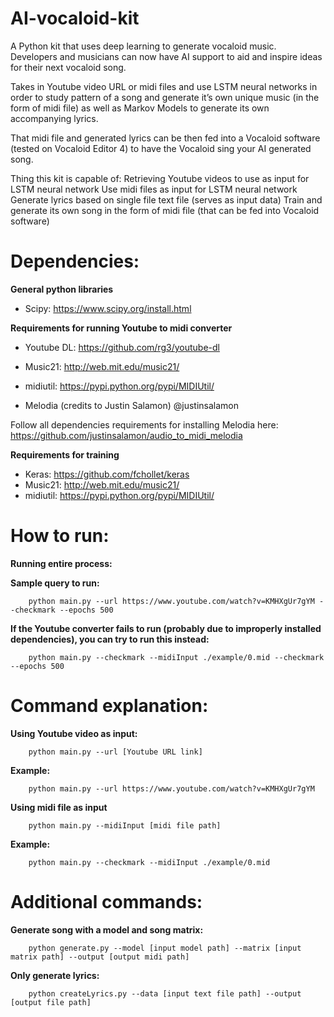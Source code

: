 # AI-vocaloid-kit

A Python kit that uses deep learning to generate vocaloid music. Developers and musicians can now have AI support to aid and inspire ideas for their next vocaloid song.

Takes in Youtube video URL or midi files and use LSTM neural networks in order to study pattern of a song and generate it’s own unique music (in the form of midi file) as well as Markov Models to generate its own accompanying lyrics.

That midi file and generated lyrics can be then fed into a Vocaloid software (tested on Vocaloid Editor 4) to have the Vocaloid sing your AI generated song.

Thing this kit is capable of:
Retrieving Youtube videos to use as input for LSTM neural network
Use midi files as input for LSTM neural network
Generate lyrics based on single file text file (serves as input data)
Train and generate its own song in the form of midi file (that can be fed into Vocaloid software)






# **Dependencies:**
**General python libraries**
- Scipy: https://www.scipy.org/install.html

**Requirements for running Youtube to midi converter**

- Youtube DL:  https://github.com/rg3/youtube-dl

- Music21: http://web.mit.edu/music21/

- midiutil: https://pypi.python.org/pypi/MIDIUtil/

- Melodia (credits to Justin Salamon)  @justinsalamon


Follow all dependencies requirements for installing Melodia here:
https://github.com/justinsalamon/audio_to_midi_melodia


**Requirements for training**
- Keras: https://github.com/fchollet/keras
- Music21: http://web.mit.edu/music21/
- midiutil: https://pypi.python.org/pypi/MIDIUtil/




# **__How to run:__**

**__Running entire process:__**


**Sample query to run:**
```
	python main.py --url https://www.youtube.com/watch?v=KMHXgUr7gYM --checkmark --epochs 500
```
**If the Youtube converter fails to run (probably due to improperly installed dependencies), you can try to run this instead:**
```
	python main.py --checkmark --midiInput ./example/0.mid --checkmark --epochs 500
```

# **__Command explanation:__**

**Using Youtube video as input:**
```
  	python main.py --url [Youtube URL link]
```
**Example:**
```
  	python main.py --url https://www.youtube.com/watch?v=KMHXgUr7gYM 
```

**Using midi file as input**
```
	python main.py --midiInput [midi file path] 
```

**Example:**
```
	python main.py --checkmark --midiInput ./example/0.mid 
```	



# **__Additional commands:__**


**Generate song with a model and song matrix:**
```
	python generate.py --model [input model path] --matrix [input matrix path] --output [output midi path]
```
**Only generate lyrics:**
```
	python createLyrics.py --data [input text file path] --output [output file path]
```


